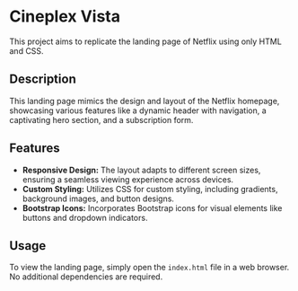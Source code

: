 

# Cineplex Vista

This project aims to replicate the landing page of Netflix using only HTML and CSS.

## Description

This landing page mimics the design and layout of the Netflix homepage, showcasing various features like a dynamic header with navigation, a captivating hero section, and a subscription form.

## Features

- **Responsive Design:** The layout adapts to different screen sizes, ensuring a seamless viewing experience across devices.
- **Custom Styling:** Utilizes CSS for custom styling, including gradients, background images, and button designs.
- **Bootstrap Icons:** Incorporates Bootstrap icons for visual elements like buttons and dropdown indicators.
  


## Usage

To view the landing page, simply open the `index.html` file in a web browser. No additional dependencies are required.

